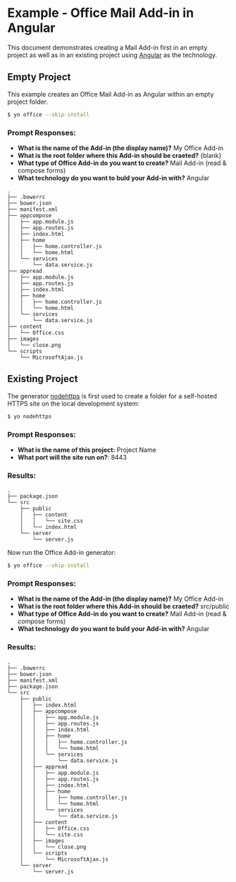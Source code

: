 # Example - Office Mail Add-in in Angular

This document demonstrates creating a Mail Add-in first in an empty project as well as in an existing project using [Angular](https://www.angularjs.org) as the technology.

## Empty Project

This example creates an Office Mail Add-in as Angular within an empty project folder.

```bash
$ yo office --skip-install
```

### Prompt Responses:

- **What is the name of the Add-in (the display name)?** My Office Add-in
- **What is the root folder where this Add-in should be craeted?** {blank} 
- **What type of Office Add-in do you want to create?** Mail Add-in (read & compose forms)
- **What technology do you want to buld your Add-in with?** Angular

```
.
├── .bowerrc
├── bower.json
├── manifest.xml
├── appcompose
│   ├── app.module.js
│   ├── app.routes.js
│   ├── index.html
│   ├── home
│   │   ├── home.controller.js
│   │   └── home.html
│   └── services
│       └── data.service.js
├── appread
│   ├── app.module.js
│   ├── app.routes.js
│   ├── index.html
│   ├── home
│   │   ├── home.controller.js
│   │   └── home.html
│   └── services
│       └── data.service.js
├── content
│   └── Office.css
├── images
│   └── close.png
└── scripts
    └── MicrosoftAjax.js
```

## Existing Project

The generator [nodehttps](https://www.npmjs.com/package/generator-nodehttps) is first used to create a folder for a self-hosted HTTPS site on the local development system:

```bash
$ yo nodehttps
```

### Prompt Responses:

- **What is the name of this project:** Project Name
- **What port will the site run on?**: 8443

### Results:

```
.
├── package.json
└── src
    ├── public
    │   ├── content
    │   │   └── site.css
    │   └── index.html
    └── server
        └── server.js
```

Now run the Office Add-in generator:

```bash
$ yo office --skip-install
```
### Prompt Responses:

- **What is the name of the Add-in (the display name)?** My Office Add-in
- **What is the root folder where this Add-in should be craeted?** src/public 
- **What type of Office Add-in do you want to create?** Mail Add-in (read & compose forms)
- **What technology do you want to buld your Add-in with?** Angular

### Results:

```
.
├── .bowerrc
├── bower.json
├── manifest.xml
├── package.json
└── src
    ├── public
    │   ├── index.html
    │   ├── appcompose
    │   │   ├── app.module.js
    │   │   ├── app.routes.js
    │   │   ├── index.html
    │   │   ├── home
    │   │   │   ├── home.controller.js
    │   │   │   └── home.html
    │   │   └── services
    │   │       └── data.service.js
    │   ├── appread
    │   │   ├── app.module.js
    │   │   ├── app.routes.js
    │   │   ├── index.html
    │   │   ├── home
    │   │   │   ├── home.controller.js
    │   │   │   └── home.html
    │   │   └── services
    │   │       └── data.service.js
    │   ├── content
    │   │   ├── Office.css
    │   │   └── site.css
    │   ├── images
    │   │   └── close.png
    │   └── scripts
    │       └── MicrosoftAjax.js
    └── server
        └── server.js
```